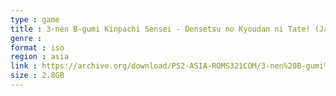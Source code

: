 ```yaml
---
type : game
title : 3-nen B-gumi Kinpachi Sensei - Densetsu no Kyoudan ni Tate! (Japan)
genre : 
format : iso
region : asia
link : https://archive.org/download/PS2-ASIA-ROMS321COM/3-nen%20B-gumi%20Kinpachi%20Sensei%20-%20Densetsu%20no%20Kyoudan%20ni%20Tate%21%20%28Japan%29.7z
size : 2.8GB
---
```

